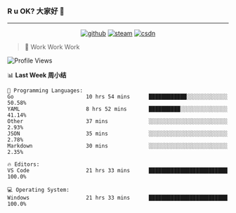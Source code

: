 ### R u OK? 大家好 👋

___

<p align="center">
  <a href="https://bigkjp97.github.io/"><img src="https://img.shields.io/badge/-GitPage-lightgrey" alt="github"></a>
  <a href="https://steamcommunity.com/id/bigkjp/"><img src="https://img.shields.io/badge/-Steam-black" alt="steam"></a>
  <a href="https://blog.csdn.net/qq_38986088"><img src="https://img.shields.io/badge/CSDN-cf000e" alt="csdn"></a>
</p>

> 🧟 Work Work Work

<!--START_SECTION:kjp readme-->
![Profile Views](http://img.shields.io/badge/Mi%20Amigos%E2%99%82%EF%B8%8F-0-ff69b4)

📊 **Last Week 周小结** 

```text
💬 Programming Languages: 
Go                       10 hrs 54 mins      ████████████░░░░░░░░░░░░░   50.58% 
YAML                     8 hrs 52 mins       ██████████░░░░░░░░░░░░░░░   41.14% 
Other                    37 mins             ░░░░░░░░░░░░░░░░░░░░░░░░░   2.93% 
JSON                     35 mins             ░░░░░░░░░░░░░░░░░░░░░░░░░   2.78% 
Markdown                 30 mins             ░░░░░░░░░░░░░░░░░░░░░░░░░   2.35%

🔥 Editors: 
VS Code                  21 hrs 33 mins      █████████████████████████   100.0%

💻 Operating System: 
Windows                  21 hrs 33 mins      █████████████████████████   100.0%

```


<!--END_SECTION:kjp readme-->

<!--
**bigkjp97/bigkjp97** is a ✨ _special_ ✨ repository because its `README.md` (this file) appears on your GitHub profile.

Here are some ideas to get you started:

- 🔭 I’m currently working on ...
- 🌱 I’m currently learning ...
- 👯 I’m looking to collaborate on ...
- 🤔 I’m looking for help with ...
- 💬 Ask me about ...
- 📫 How to reach me: ...
- 😄 Pronouns: ...
- ⚡ Fun fact: ... -->
